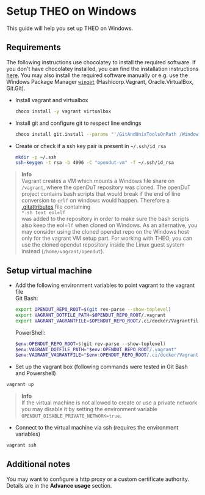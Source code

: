 # Setup THEO on Windows

This guide will help you set up THEO on Windows.

## Requirements
The following instructions use chocolatey to install the required software. 
If you don't have chocolatey installed, you can find the installation instructions [here](https://chocolatey.org/install).
You may also install the required software manually or e.g. use the Windows Package Manager [`winget`](https://learn.microsoft.com/en-us/windows/package-manager/) (Hashicorp.Vagrant, Oracle.VirtualBox, Git.Git).

* Install vagrant and virtualbox
    ```sh
    choco install -y vagrant virtualbox
    ```
* Install git and configure git to respect line endings
    ```sh
    choco install git.install --params "'/GitAndUnixToolsOnPath /WindowsTerminal'"
    ```


* Create or check if a ssh key pair is present in `~/.ssh/id_rsa`
  ```sh
  mkdir -p ~/.ssh
  ssh-keygen -t rsa -b 4096 -C "opendut-vm" -f ~/.ssh/id_rsa
  ```

> **Info**  
> Vagrant creates a VM which mounts a Windows file share on `/vagrant`, where the openDuT repository was cloned. The openDuT project contains bash scripts that would break if the end of line conversion to `crlf` on windows would happen.
> Therefore a [.gitattributes](https://git-scm.com/docs/gitattributes) file containing  
```*.sh text eol=lf```  
was added to the repository in order to make sure the bash scripts also keep the eol=`lf` when cloned on Windows.
> As an alternative, you may consider using the cloned opendut repo on the Windows host only for the vagrant VM setup part. For working with THEO, you can use the cloned opendut repository inside the Linux guest system instead (`/home/vagrant/opendut`).  

## Setup virtual machine

* Add the following environment variables to point vagrant to the vagrant file  
  Git Bash:
    ```sh
    export OPENDUT_REPO_ROOT=$(git rev-parse --show-toplevel)
    export VAGRANT_DOTFILE_PATH=$OPENDUT_REPO_ROOT/.vagrant
    export VAGRANT_VAGRANTFILE=$OPENDUT_REPO_ROOT/.ci/docker/Vagrantfile
    ```
    PowerShell:
    ```powershell
    $env:OPENDUT_REPO_ROOT=$(git rev-parse --show-toplevel)
    $env:VAGRANT_DOTFILE_PATH="$env:OPENDUT_REPO_ROOT/.vagrant"
    $env:VAGRANT_VAGRANTFILE="$env:OPENDUT_REPO_ROOT/.ci/docker/Vagrantfile"
    ```
* Set up the vagrant box (following commands were tested in Git Bash and Powershell)
```sh
vagrant up
```


> **Info**  
> If the virtual machine is not allowed to create or use a private network you may disable it by setting the environment variable `OPENDUT_DISABLE_PRIVATE_NETWORK=true`.

* Connect to the virtual machine via ssh (requires the environment variables)
```sh
vagrant ssh
```

## Additional notes
You may want to configure a http proxy or a custom certificate authority. 
Details are in the **Advance usage** section.
